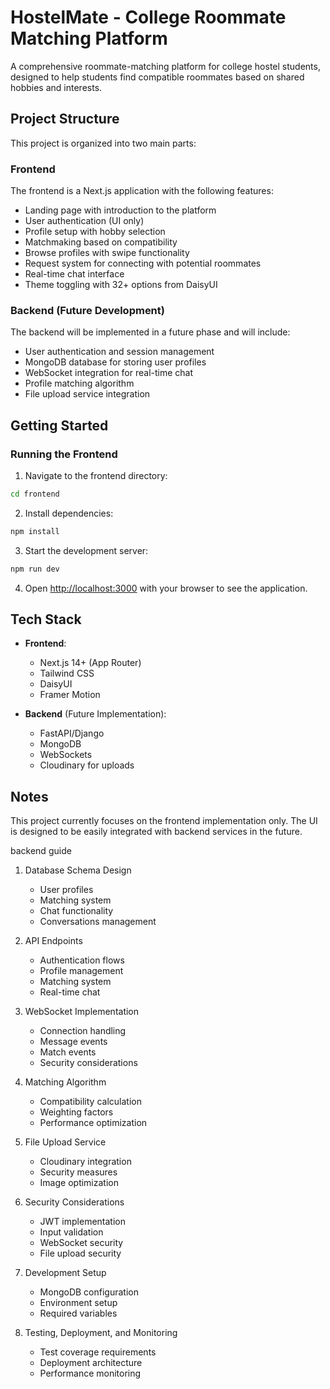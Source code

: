 # HostelMate - College Roommate Matching Platform

A comprehensive roommate-matching platform for college hostel students, designed to help students find compatible roommates based on shared hobbies and interests.

## Project Structure

This project is organized into two main parts:

### Frontend

The frontend is a Next.js application with the following features:
- Landing page with introduction to the platform
- User authentication (UI only)
- Profile setup with hobby selection
- Matchmaking based on compatibility
- Browse profiles with swipe functionality
- Request system for connecting with potential roommates
- Real-time chat interface
- Theme toggling with 32+ options from DaisyUI

### Backend (Future Development)

The backend will be implemented in a future phase and will include:
- User authentication and session management
- MongoDB database for storing user profiles
- WebSocket integration for real-time chat
- Profile matching algorithm
- File upload service integration

## Getting Started

### Running the Frontend

1. Navigate to the frontend directory:
```bash
cd frontend
```

2. Install dependencies:
```bash
npm install
```

3. Start the development server:
```bash
npm run dev
```

4. Open [http://localhost:3000](http://localhost:3000) with your browser to see the application.

## Tech Stack

- **Frontend**:
  - Next.js 14+ (App Router)
  - Tailwind CSS
  - DaisyUI
  - Framer Motion

- **Backend** (Future Implementation):
  - FastAPI/Django
  - MongoDB
  - WebSockets
  - Cloudinary for uploads

## Notes

This project currently focuses on the frontend implementation only. The UI is designed to be easily integrated with backend services in the future.


backend guide


1. Database Schema Design
   - User profiles
   - Matching system
   - Chat functionality
   - Conversations management

2. API Endpoints
   - Authentication flows
   - Profile management
   - Matching system
   - Real-time chat

3. WebSocket Implementation
   - Connection handling
   - Message events
   - Match events
   - Security considerations

4. Matching Algorithm
   - Compatibility calculation
   - Weighting factors
   - Performance optimization

5. File Upload Service
   - Cloudinary integration
   - Security measures
   - Image optimization

6. Security Considerations
   - JWT implementation
   - Input validation
   - WebSocket security
   - File upload security

7. Development Setup
   - MongoDB configuration
   - Environment setup
   - Required variables

8. Testing, Deployment, and Monitoring
   - Test coverage requirements
   - Deployment architecture
   - Performance monitoring


